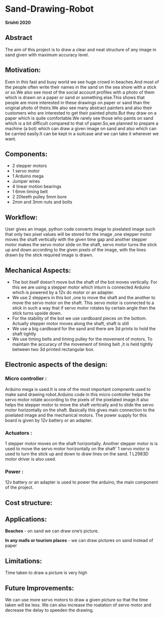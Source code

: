 # Sand-Drawing-Robot
**Srishti 2020**
## Abstract 
The aim of this project is to draw a clear and neat structure of any image in sand given with maximum accuracy level.

## Motivation:
Even in this fast and busy world  we see huge crowd in beaches.And most of the people often write their names in the sand on the sea shore with a stick or so.We also see most of the social account profiles with a photo of them which is drawn on a paper or sand or something else.This shows that people are more interested in these drawings on paper or sand than the original photo of theirs.We also see many abstract painters and also their customers who are interested to get their painted photo.But they draw on a paper which is quite comfortable.We rarely see those who paints on sand which is a bit difficult compared to that of paper.So,we planned  to prepare a machine (a bot) which can draw a given image on sand and also which can be carried easily.It can be kept in a suitcase and we can take it wherever we want.
## Components:
* 2 stepper motors
* 1 servo motor
* 1 Arduino mega
* Jumper wires 
* 4 linear motion bearings
* 1 6mm timing belt
* 2 20teeth pulley 5mm bore
* 2mm and 3mm nuts and bolts

## Workflow:
User gives an image, python code converts image to pixelated image such that only two pixel values will be stored for the image ,one stepper motor moves the shaft vertically with the given time gap and another stepper motor makes  the servo motor slide on the shaft, servo motor turns the stick up and down according to the given pixels of the image, with the lines drawn by the stick required image is drawn.

## Mechanical Aspects:
* The bot itself doesn’t move but the shaft of the bot moves vertically.
For this we are using a stepper motor which inturn is connected Arduino which is powered by a 12v dc motor or an adapter.
* We use 2 steppers in this bot ,one to move the shaft and the another to move the servo motor on the shaft.
This servo motor is connected to a stick in such a way that if servo motor rotates by certain angle then the stick turns upside down.
* For the stability of the bot we use cardboard pieces on the bottom.
Actually stepper motor moves along the shaft, shaft is still
* We use a big cardboard for the sand and there are 3d prints to hold the shaft tightly
* We use timing belts and timing pulley for the movement of motors. To maintain the accuracy of the movement of timing belt ,it is held tightly between two 3d printed rectangular box.

## Electronic aspects of the design:

### Micro controller :
Arduino mega is used.It is one of the most important compnents used to make sand drawing robot.Arduino code in this micro controller helps the servo motor rotate according to the pixels of the pixelated image.It also helps the stepper motor to move the shaft vertically and to slide the servo motor horizontally on the shaft. Basically this gives main connection to the pixelated image and the mechanical motors. The power supply for this board is given by 12v battery or an adapter.

### Actuators :

1 stepper motor moves on the shaft horizontally.
Another stepper motor is is used to move the servo motor horizontally on the shaft'
1 servo motor is used to turn the stick up and down to draw lines on the sand.
1 L2983D motor driver is also used.

### Power :
12v battery or an adapter is used to power the arduino, the main component of the project.

## Cost structure:
 

## Applications:
**Beaches** - on sand we can draw one’s picture.

**In any malls or tourism places** - we can draw pictures on sand instead of paper
## Limitations:
Time taken to draw a picture is very high
## Future Improvements:
We can use more servo motors to draw a given picture so that the time taken will be less.
We can also increase the roatation of servo motor and decrease the delay to speeden the drawing.
